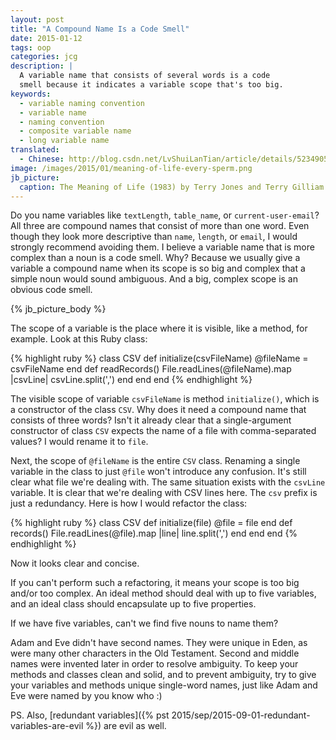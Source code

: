 ```yaml
---
layout: post
title: "A Compound Name Is a Code Smell"
date: 2015-01-12
tags: oop
categories: jcg
description: |
  A variable name that consists of several words is a code
  smell because it indicates a variable scope that's too big.
keywords:
  - variable naming convention
  - variable name
  - naming convention
  - composite variable name
  - long variable name
translated:
  - Chinese: http://blog.csdn.net/LvShuiLanTian/article/details/52349054
image: /images/2015/01/meaning-of-life-every-sperm.png
jb_picture:
  caption: The Meaning of Life (1983) by Terry Jones and Terry Gilliam
---
```


Do you name variables like `textLength`, `table_name`, or `current-user-email`?
All three are compound names that consist of more than one word. Even though
they look more descriptive than `name`, `length`, or `email`, I would strongly
recommend avoiding them. I believe a variable name that is more complex than a noun
is a code smell. Why? Because we usually give a variable a compound name when its scope
is so big and complex that a simple noun would sound ambiguous.
And a big, complex scope is an obvious code smell.

<!--more-->

{% jb_picture_body %}

The scope of a variable is the place where it is visible, like a method, for example. Look
at this Ruby class:

{% highlight ruby %}
class CSV
  def initialize(csvFileName)
    @fileName = csvFileName
  end
  def readRecords()
    File.readLines(@fileName).map |csvLine|
      csvLine.split(',')
    end
  end
end
{% endhighlight %}

The visible scope of variable `csvFileName` is method `initialize()`, which
is a constructor of the class `CSV`. Why does it need a compound name
that consists of three words? Isn't it already clear that a single-argument
constructor of class `CSV` expects the name of a file with
comma-separated values? I would rename it to `file`.

Next, the scope of `@fileName` is the entire `CSV` class. Renaming a single
variable in the class to just `@file` won't introduce
any confusion. It's still clear what file we're dealing with.
The same situation exists with the `csvLine` variable. It is clear that we're
dealing with CSV lines here. The `csv` prefix is just a redundancy.
Here is how I would refactor the class:

{% highlight ruby %}
class CSV
  def initialize(file)
    @file = file
  end
  def records()
    File.readLines(@file).map |line|
      line.split(',')
    end
  end
end
{% endhighlight %}

Now it looks clear and concise.

If you can't perform such a refactoring, it means your scope is too
big and/or too complex. An ideal method should deal with up to five variables,
and an ideal class should encapsulate up to five properties.

If we have five variables, can't we find five nouns to name them?

Adam and Eve didn't have second names. They were unique in Eden,
as were many other characters in the Old Testament. Second and middle
names were invented later in order to resolve ambiguity. To keep
your methods and classes clean and solid, and to prevent ambiguity, try to give your variables
and methods unique single-word names, just like Adam and Eve were named
by you know who :)

PS. Also, [redundant variables]({% pst 2015/sep/2015-09-01-redundant-variables-are-evil %})
are evil as well.

